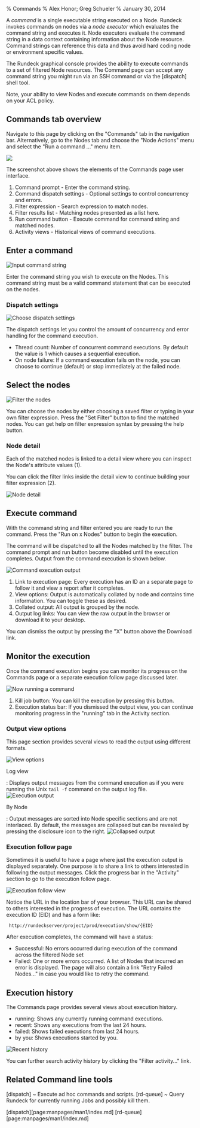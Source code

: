 % Commands
% Alex Honor; Greg Schueler
% January 30, 2014

A _command_ is a single executable string executed on a Node.
Rundeck invokes commands on nodes via a *node executor*
which evaluates the command string and executes it. 
Node executors evaluate the command string in a data context
containing information about the Node resource. Command strings
can reference this data and thus avoid hard coding node or environment
specific values.


The Rundeck graphical console provides the ability to execute
commands to a set of filtered Node resources.
The Command page can accept any command string you might run
via an SSH command or via the [dispatch] shell tool.

Note, your ability to view Nodes and execute commands on them
depends on your ACL policy. 

## Commands tab overview

Navigate to this page by clicking on the "Commands" tab in the navigation
bar. Alternatively, go to the Nodes tab and choose the "Node Actions" menu
and select the "Run a command ..." menu item.

![](../figures/fig0207.png)

The screenshot above shows the elements of the Commands page user interface.

1. Command prompt - Enter the command string.
2. Command dispatch settings - Optional settings to control concurrency and errors.
3. Filter expression - Search expression to match nodes. 
4. Filter results list - Matching nodes presented as a list here.
5. Run command button - Execute command for command string and matched nodes.
6. Activity views - Historical views of command executions.


## Enter a command 

![Input command string](../figures/fig0207-a.png)


Enter the command string you wish to execute on the Nodes. This command
string must be a valid command statement that can be executed on the nodes.

### Dispatch settings

![Choose dispatch settings](../figures/fig0208-b.png)

The dispatch settings let you control the amount of concurrency and error
handling for the command execution.

* Thread count: Number of concurrent command executions. By default the value is 1 which causes a sequential execution.
* On node failure: If a command execution fails on the node, you can choose to continue (default) or stop immediately at the failed node.

## Select the nodes

![Filter the nodes](../figures/fig0207-b.png)

You can choose the nodes by either choosing a saved filter or typing in your own 
filter expression. Press the "Set Filter" button to find the matched nodes.
You can get help on filter expression syntax by pressing the help button.

### Node detail

Each of the matched nodes is linked to a detail view where you can inspect
the Node's attribute values (1). 

You can click the filter links inside the detail
view to continue building your filter expression (2).

![Node detail](../figures/fig0208-a.png)

## Execute command

With the command string and filter entered you are ready to run the command.
Press the "Run on x Nodes" button to begin the execution.

The command will be
dispatched to all the Nodes matched by the filter.
The command prompt and run button become disabled until
the execution completes. Output from the command execution is shown
below.

![Command execution output](../figures/fig0208.png)

1. Link to execution page: Every execution has an ID an a separate page to follow it and view a report after it completes.
2. View options: Output is automatically collated by node and contains time information. You can toggle these as desired.
3. Collated output: All output is grouped by the node.
4. Output log links: You can view the raw output in the browser or download it to your desktop.

You can dismiss the output by pressing the "X" button above the Download link.

## Monitor the execution

Once the command execution begins you can monitor its progress on the
Commands page or a separate execution follow page discussed later.

![Now running a command](../figures/fig0207-c.png)

1. Kill job button: You can kill the execution by pressing this button. 
2. Execution status bar: If you dismissed the output view, you can continue monitoring progress in the "running" tab in the Activity section.


### Output view options

This page section provides several views to read the output using different formats.

![View options](../figures/fig0209.png)


Log view

:   Displays output messages from the command execution as if you were
    running the Unix `tail -f` command on the output log file. 
    ![Execution output](../figures/fig0208.png)

By Node

:   Output messages are sorted into Node specific sections and are not
    interlaced. By default, the messages are collapsed but can be
    revealed by pressing the disclosure icon to the right. 
    ![Collapsed output](../figures/fig0210.png)


### Execution follow page

Sometimes it is useful to have a page where just the execution output
is displayed separately. One purpose is to share a link to others 
interested in following the output messages. Click the progress bar
in the "Activity" section to go to the execution follow page.


![Execution follow view](../figures/fig0207-d.png)

Notice the URL in the location bar of your browser. This URL can
be shared to others interested in the progress of execution. The URL
contains the execution ID (EID) and has a form like:

     http://rundeckserver/project/prod/execution/show/{EID}


After execution completes, the command will have a status: 

* Successful: No errors occurred during execution of the command
  across the filtered Node set
* Failed: One or more errors occurred. A list of Nodes that incurred
  an error is displayed. The page will also contain a link "Retry
  Failed Nodes..." in case you would like to retry the command.



## Execution history
The Commands page provides several views about execution history.

* running: Shows any currently running command executions.
* recent: Shows any executions from the last 24 hours.
* failed: Shows failed executions from last 24 hours.
* by you: Shows executions started by you.

![Recent history](../figures/fig0207-e.png)

You can further search activity history by clicking the "Filter activity..." link.

## Related Command line tools

[dispatch]
  ~ Execute ad hoc commands and scripts.
[rd-queue]
  ~ Query Rundeck for currently running Jobs and possibly kill them.

[dispatch][page:manpages/man1/index.md]
[rd-queue][page:manpages/man1/index.md] 
